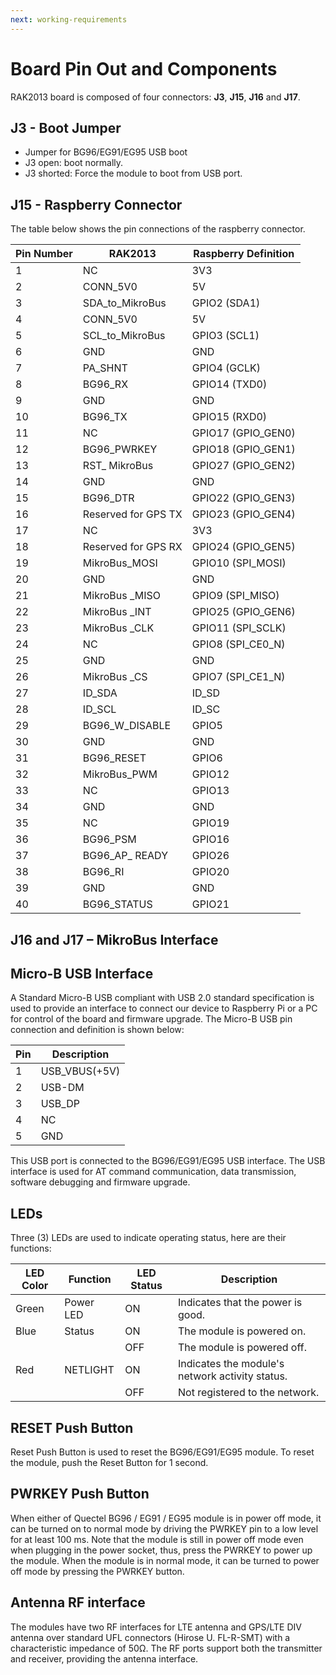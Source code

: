 ```yaml
---
next: working-requirements
---
```


# Board Pin Out and Components

RAK2013 board is composed of four connectors: **J3**, **J15**, **J16** and **J17**. 

## J3 - Boot Jumper

* Jumper for BG96/EG91/EG95 USB boot
* J3 open: boot normally.
* J3 shorted: Force the module to boot from USB port.

## J15 - Raspberry Connector

<rk-img
  src="/assets/images/datasheet/rak2013/rak2013-raspberry-connector.jpg"
  width="85%"
  figure-number="1"
  caption="RAK2013 Raspberry Connector"
/>


The table below shows the pin connections of the raspberry connector.

| Pin Number | RAK2013             | Raspberry Definition |
| ---------- | ------------------- | -------------------- |
| 1          | NC                  | 3V3                  |
| 2          | CONN_5V0            | 5V                   |
| 3          | SDA_to_MikroBus     | GPIO2 (SDA1)         |
| 4          | CONN_5V0            | 5V                   |
| 5          | SCL_to_MikroBus     | GPIO3 (SCL1)         |
| 6          | GND                 | GND                  |
| 7          | PA_SHNT             | GPIO4 (GCLK)         |
| 8          | BG96_RX             | GPIO14 (TXD0)        |
| 9          | GND                 | GND                  |
| 10         | BG96_TX             | GPIO15 (RXD0)        |
| 11         | NC                  | GPIO17 (GPIO_GEN0)   |
| 12         | BG96_PWRKEY         | GPIO18 (GPIO_GEN1)   |
| 13         | RST_ MikroBus       | GPIO27 (GPIO_GEN2)   |
| 14         | GND                 | GND                  |
| 15         | BG96_DTR            | GPIO22 (GPIO_GEN3)   |
| 16         | Reserved for GPS TX | GPIO23 (GPIO_GEN4)   |
| 17         | NC                  | 3V3                  |
| 18         | Reserved for GPS RX | GPIO24 (GPIO_GEN5)   |
| 19         | MikroBus_MOSI       | GPIO10 (SPI_MOSI)    |
| 20         | GND                 | GND                  |
| 21         | MikroBus _MISO      | GPIO9 (SPI_MISO)     |
| 22         | MikroBus _INT       | GPIO25 (GPIO_GEN6)   |
| 23         | MikroBus _CLK       | GPIO11 (SPI_SCLK)    |
| 24         | NC                  | GPIO8 (SPI_CE0_N)    |
| 25         | GND                 | GND                  |
| 26         | MikroBus _CS        | GPIO7 (SPI_CE1_N)    |
| 27         | ID_SDA              | ID_SD                |
| 28         | ID_SCL              | ID_SC                |
| 29         | BG96_W_DISABLE      | GPIO5                |
| 30         | GND                 | GND                  |
| 31         | BG96_RESET          | GPIO6                |
| 32         | MikroBus_PWM        | GPIO12               |
| 33         | NC                  | GPIO13               |
| 34         | GND                 | GND                  |
| 35         | NC                  | GPIO19               |
| 36         | BG96_PSM            | GPIO16               |
| 37         | BG96_AP_ READY      | GPIO26               |
| 38         | BG96_RI             | GPIO20               |
| 39         | GND                 | GND                  |
| 40         | BG96_STATUS         | GPIO21               |

## J16 and J17 – MikroBus Interface

<rk-img
  src="/assets/images/datasheet/rak2013/mikrobus-interface.jpg"
  width="100%"
  figure-number="2"
  caption="MikroBus Interface"
/>


## Micro-B USB Interface

A Standard Micro-B USB compliant with USB 2.0 standard specification is used to provide an interface to connect our device to Raspberry Pi or a PC for control of the board and firmware upgrade. The Micro-B USB pin connection and definition is shown below: 

<rk-img
  src="/assets/images/datasheet/rak2013/micro-b-usb-connection.jpg"
  width="20%"
  figure-number="3"
  caption="Micro-B USB Connection"
/>

| Pin | Description   |
| --- | ------------- |
| 1   | USB_VBUS(+5V) |
| 2   | USB-DM        |
| 3   | USB_DP        |
| 4   | NC            |
| 5   | GND           |

This USB port is connected to the BG96/EG91/EG95 USB interface. The USB interface is used for AT command communication, data transmission, software debugging and firmware upgrade.

## LEDs

Three (3) LEDs are used to indicate operating status, here are their functions:

| LED Color | Function  | LED Status | Description                                     |
| --------- | --------- | ---------- | ----------------------------------------------- |
| Green     | Power LED | ON         | Indicates that the power is good.               |
| Blue      | Status    | ON         | The module is powered on.                       |
|           |           | OFF        | The module is powered off.                      |
| Red       | NETLIGHT  | ON         | Indicates the module's network activity status. |
|           |           | OFF        | Not registered to the network.                  |

## RESET Push Button

Reset Push Button is used to reset the BG96/EG91/EG95 module. To reset the module, push the Reset Button for 1 second.

## PWRKEY Push Button

When either of Quectel BG96 / EG91 / EG95 module is in power off mode, it can be turned on to normal mode by driving the PWRKEY pin to a low level for at least 100 ms. Note that the module is still in power off mode even when plugging in the power socket, thus, press the PWRKEY to power up the module. When the module is in normal mode, it can be turned to power off mode by pressing the PWRKEY button.

## Antenna RF interface

The modules have two RF interfaces for LTE antenna and GPS/LTE DIV antenna over standard UFL connectors (Hirose U. FL-R-SMT) with a characteristic impedance of 50Ω. The RF ports support both the transmitter and receiver, providing the antenna interface.